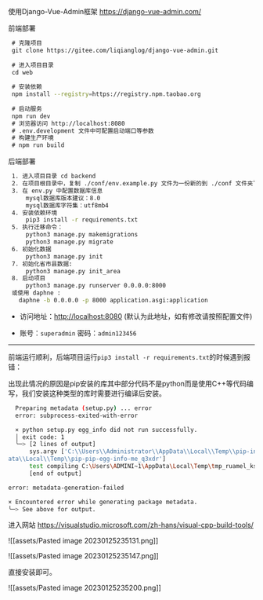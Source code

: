 
使用Django-Vue-Admin框架 https://django-vue-admin.com/


前端部署

```bash
 # 克隆项目  
 git clone https://gitee.com/liqianglog/django-vue-admin.git  
 ​  
 # 进入项目目录  
 cd web  
 ​  
 # 安装依赖  
 npm install --registry=https://registry.npm.taobao.org  
 ​  
 # 启动服务  
 npm run dev  
 # 浏览器访问 http://localhost:8080  
 # .env.development 文件中可配置启动端口等参数  
 # 构建生产环境  
 # npm run build
```

后端部署

```bash
 1. 进入项目目录 cd backend  
 2. 在项目根目录中，复制 ./conf/env.example.py 文件为一份新的到 ./conf 文件夹下，并重命名为 env.py  
 3. 在 env.py 中配置数据库信息  
     mysql数据库版本建议：8.0  
     mysql数据库字符集：utf8mb4  
 4. 安装依赖环境  
     pip3 install -r requirements.txt  
 5. 执行迁移命令：  
     python3 manage.py makemigrations  
     python3 manage.py migrate  
 6. 初始化数据  
     python3 manage.py init  
 7. 初始化省市县数据:  
     python3 manage.py init_area  
 8. 启动项目  
     python3 manage.py runserver 0.0.0.0:8000  
 或使用 daphne :  
   daphne -b 0.0.0.0 -p 8000 application.asgi:application
```

-   访问地址：[http://localhost:8080](http://localhost:8080/) (默认为此地址，如有修改请按照配置文件)
    
-   账号：`superadmin` 密码：`admin123456`


---

前端运行顺利，后端项目运行`pip3 install -r requirements.txt`的时候遇到报错：

出现此情况的原因是pip安装的库其中部分代码不是python而是使用C++等代码编写，我们安装这种类型的库时需要进行编译后安装。

```bash
  Preparing metadata (setup.py) ... error
  error: subprocess-exited-with-error

  × python setup.py egg_info did not run successfully.
  │ exit code: 1
  ╰─> [2 lines of output]
      sys.argv ['C:\\Users\\Administrator\\AppData\\Local\\Temp\\pip-install-oxhquo35\\ruamel-yaml-clib_a53b6d55360a46c3b1773d869e6762d0\\setup.py', 'egg_info', '--egg-base', 'C:\\Users\\Administrator\\AppD
ata\\Local\\Temp\\pip-pip-egg-info-me_q3xdr']
      test compiling C:\Users\ADMINI~1\AppData\Local\Temp\tmp_ruamel_ksgv1r6k\test_ruamel_yaml.c -> test_ruamel_yaml Exception: Microsoft Visual C++ 14.0 or greater is required. Get it with "Microsoft C++ Build Tools": https://visualstudio.microsoft.com/visual-cpp-build-tools/
      [end of output]

error: metadata-generation-failed

× Encountered error while generating package metadata.
╰─> See above for output.
```

进入网站 https://visualstudio.microsoft.com/zh-hans/visual-cpp-build-tools/ 

![[assets/Pasted image 20230125235131.png]]

![[assets/Pasted image 20230125235147.png]]

直接安装即可。

![[assets/Pasted image 20230125235200.png]]

